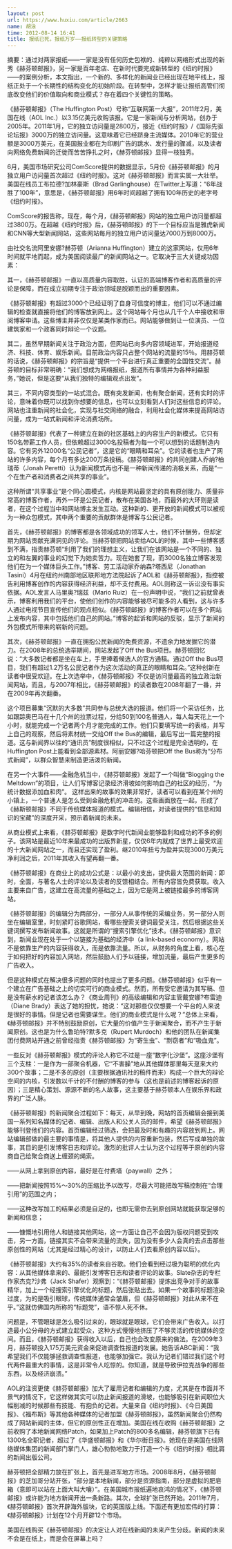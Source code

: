 ```yaml
---
layout: post
url: https://www.huxiu.com/article/2663
name: 胡泳
time: 2012-08-14 16:41
title: 报纸已死，报纸万岁——报纸转型的关键策略
---
```

摘要：通过对两家报纸——一家是没有任何历史包袱的、纯粹以网络形式出现的新秀《赫芬顿邮报》，另一家是百年老店、在新时代要完成新转型的《纽约时报》——的案例分析，本文指出，一个新的、多样化的新闻业已经出现在地平线上，报纸正处于一个长期性的结构变化的初始阶段。在转型中，怎样才能让报纸高管们彻底改变他们的价值取向和商业模式？存在着四个关键性的策略。

《赫芬顿邮报》（The Huffington Post）号称“互联网第一大报”，2011年2月，美国在线（AOL Inc.）以3.15亿美元收购该报。它是一家新闻与分析网站，创办于2005年。2011年1月，它的独立访问量是2800万，接近《纽约时报》/《国际先驱论坛报》3000万的独立访问量。这意味着它已经跻身主流媒体。2010年它的营业额是3000万美元，在美国报业都在为印刷广告的跳水、发行量的骤减，以及读者向网络免费新闻的迁徙而苦苦挣扎之时，《赫芬顿邮报》显得一枝独秀。

6月，美国市场研究公司ComScore提供的数据显示，5月份《赫芬顿邮报》的月独立用户访问量首次超过《纽约时报》。这对《赫芬顿邮报》而言实属一大壮举。美国在线员工布拉德?加林豪斯（Brad Garlinghouse）在Twitter上写道：“6年战胜了100年”，意思是，《赫芬顿邮报》用6年时间超越了拥有100年历史的老字号《纽约时报》。

ComScore的报告称，现在，每个月，《赫芬顿邮报》网站的独立用户访问量都超过3800万。在超越《纽约时报》后，《赫芬顿邮报》的下一个目标应当是雅虎新闻和CNN等大型新闻网站，这些网站每月的独立用户访问量达7000万到8000万。

由社交名流阿里安娜?赫芬顿（Arianna Huffington）建立的这家网站，仅用6年时间就平地而起，成为美国阅读最广的新闻网站之一。它取决于三大关键成功因素：

其一，《赫芬顿邮报》一直以高质量内容取胜，认证的高端博客作者和高质量的评论是保障，而在成立初期专注于政治领域是脱颖而出的重要因素。

《赫芬顿邮报》有超过3000个已经证明了自身可信度的博主，他们可以不通过编辑的检查就直接将他们的博客放到网上。这个网站每个月也从几千个人中接收和审阅博客申请。这些博主并非仅仅是某类作家而已。网站能够做到让一位演员、一位建筑家和一个政客同时辩论一个议题。

其二，虽然早期新闻关注于政治方面，但网站已向多内容领域进军，开始报道经济、科技、体育、娱乐新闻。目前政治内容只占整个网站的流量的15％。用赫芬顿的话说，《赫芬顿邮报》的宗旨是“提供一个平台进行真正重要的全国性交流”。赫芬顿的目标非常明确：“我们想成为网络报纸，报道所有事情并为各种利益服务，”她说，但是这要“从我们独特的编辑观点出发”。

其三，不同内容类型的一站式混合。既有突发新闻，也有聚合新闻，还有实时的评论，意味着你既可以找到你想要的信息，也可以立刻看到人们对这些信息的评论。网站也注重新闻的社会化，实现与社交网络的融合，利用社会化媒体来提高网站访问量，成为一站式新闻和评论消费场所。

《赫芬顿邮报》代表了一种建立在新的社区基础上的内容生产的新模式。它只有150名带薪工作人员，但依赖超过3000名投稿者为每一个可以想到的话题制造内容。它有另外12000名“公民记者”，这是它的“眼睛和耳朵”。它的读者也生产了网站的许多内容，每个月有多达200万条投稿。《赫芬顿邮报》的共同创建人乔纳?柏瑞蒂（Jonah Peretti）认为新闻模式再也不是一种新闻传递的消极关系，而是“一个在生产者和消费者之间共享的事业”。

这种所谓“共享事业”是个同心圆模式，内核是网站最坚定的具有原创能力、质量非常高的博客作者，再外一环是公民记者，散布在美国各地，而最外的大环则是读者，在这个过程当中和网站博主发生互动。这种新的、更开放的新闻模式可以被视为一种众包模式，其中两个重要的贡献群体是博客与公民记者。

首先，《赫芬顿邮报》的博客都是各领域成功的领军人士，他们不计酬劳，但却定期为网站贡献充满洞见的评论。当赫芬顿把网站卖给AOL的时候，其中一些博客感到不满，指责赫芬顿“利用了我们的理想主义，让我们在该网站是一个不同的、独立的和左翼的事业的幻觉下为她卖苦力。现在她套了现，而3000名独立博客发现他们在为一个媒体巨头工作。”博客、劳工活动家乔纳森?塔西尼（Jonathan Tasini）4月在纽约州南部地区联邦地方法院起诉了AOL和《赫芬顿邮报》，指控被告利用博客创作的内容获得经济利益，却不支付费用。AOL则称这一诉讼没有事实依据。AOL发言人马里奥?瑞兹（Mario Ruiz）在一份声明中说，“我们之前就曾表示，博客利用我们的平台，使他们创作的内容能够被尽可能多的人看到，这与许多人通过电视节目宣传他们的观点相似。《赫芬顿邮报》的博客作者可以在多个网站上发布内容，其中包括他们自己的网站。”博客的起诉和网站的反驳，显示了新闻的外包模式所带来的崭新的问题。

其次，《赫芬顿邮报》一直在拥抱公民新闻的免费资源，不遗余力地发掘它的潜力。在2008年的总统选举期间，网站发起了Off the Bus项目。赫芬顿回忆说：“大多数记者都是坐在车上，手里捧着候选人的官方通稿。通过Off the Bus项目，我们有超过1.2万名公民记者作为这次活动的真正的眼睛和耳朵。”这种创新在读者中很受欢迎。在上次选举中，《赫芬顿邮报》不仅是访问量最高的独立政治新闻网站，而且，与2007年相比，《赫芬顿邮报》的读者数在2008年翻了一番，并在2009年再次翻番。

这个项目募集“沉默的大多数”共同参与总统大选的报道。他们将一个采访任务，比如跟踪奥巴马在十几个州的拉票过程，分给50到100名普通人，每人每天花上一个小时，就能完成一个记者两个月才能完成的工作。他们只要填写统一的表格，并写上自己的观察，然后将素材统一交给Off the Bus的编辑，最后写出一篇完整的报道。这与新闻界以往的“通讯员”制度很相似，只不过这个过程是完全透明的，在Huffington Post上能看到全部源素材。阿丽安娜?哈芬顿把Off the Bus称为“分布式新闻”，以群众智慧来制造更活泼的新闻。

在另一个大事件——金融危机当中，《赫芬顿邮报》发起了一个叫做“Blogging the Meltdown”的项目，让人们写博客记录经济滑坡如何影响自己的社区的经历，“为统计数据添加血和肉”。 这样出来的故事的效果非常好，读者可以看到在某个州的小镇上，一个普通人是怎么受到金融危机的冲击的。这些画面放在一起，形成了《赫斯顿邮报》不同于传统媒体报道的模式。编辑相信，对读者提供的“信息和知识的宝藏”的深度开采，预示着新闻的未来。

从商业模式上来看，《赫芬顿邮报》是数字时代新闻业能够盈利和成功的不多的例子。该网站是最近10年来最成功的出版界新星，仅仅6年内就成了世界上最受欢迎的十大新闻网站之一，而且还实现了盈利。继2010年扭亏为盈并实现3000万美元净利润之后，2011年其收入有望再翻一番。

《赫芬顿邮报》在商业上的成功公式是：以最小的支出，提供最大范围的新闻：即时，全面，与著名人士的评论以及读者的反馈相结合。所有内容皆免费获取。收入主要来自广告，这建立在高流量的基础之上，因为它是网上被链接最多的博客网站。

《赫芬顿邮报》的编辑分为两部分，一部分人从事传统的采编业务，另一部分人则坐在编辑室里，时刻紧盯谷歌网站，看哪些搜索关键词最受关注，然后根据这些关键词撰写发布新闻故事。这就是所谓的“搜索引擎优化”技术。《赫芬顿邮报》意识到，新闻业现在处于一个以链接为基础的经济中（a link-based economy）。网站不是依靠生产的内容获得收入，而是依靠流量。所以，从财务的角度上看，核心在于如何把好的内容加入网站，然后鼓励人们予以链接，增加流量，最后产生更多的广告收入。

但是这种模式在解决很多问题的同时也提出了更多问题。《赫芬顿邮报》似乎有一个建立在广告基础之上的切实可行的商业模式。然而，所有受它邀请为其写稿、但是没有薪水的记者该怎么办？《商业周刊》的高级编辑和内容主管戴安娜?布雷迪（Diane Brady）表达了她的担忧，她说：“这对那些仅仅想要一个平台的人来说是很好的事情。但是记者也需要谋生。他们的商业模式是什么呢？”总体上来看，《赫芬顿邮报》并不特别鼓励原创，它大量的价值产生于新闻聚合，而不产生于新闻原创。这也是为什么鲁珀特?默多克（Rupert Murdoch）和他的团队在新闻集团付费网站开通之前曾经指责《赫芬顿邮报》为“寄生虫”、“剽窃者”和“吸血鬼”。

一些反对《赫芬顿邮报》模式的评论人称它不过是一座“数字化沙堡”。这座沙堡有三个支柱：一是作为一部聚合机器，它“不害臊”地从其他媒体那里每天趸来大约300个故事；二是不多的原创（主要根据通讯社的稿件而来）构成一个巨大的辩论空间的内核，引发数以千计的不付酬的博客的参与（这也是前述的博客起诉的原因）；三是精心策划、源源不断的名人故事，这主要基于赫芬顿本人在娱乐界和政界的广泛人脉。

《赫芬顿邮报》的新闻聚合过程如下：每天，从早到晚，网站的首页编辑会接到美国一系列知名媒体的记者、编辑、出版人和公关人员的邮件，希望《赫芬顿邮报》能够刊登他们的内容。首页编辑经过筛选，会把最及时和有趣的内容放到网上。网站编辑部做的最主要的事情是，将其他人提供的内容重新包装，然后写成单独的故事，其目的是引发博客日志和评论。激烈的批评人士认为这个过程等于原创的内容商自己给聚合商送上缠颈的绳索。

——从网上拿到原创内容，最好是在付费墙（paywall）之外；

——把新闻按照15%～30%的压缩比予以改写，尽最大可能把改写稿控制在“合理引用”的范围之内；

——这种改写加工的结果必须是自足的，也即无需你去到原创网站就能获取足够的新闻和信息；

——慷慨地引用他人和链接其他网站，这一方面让自己不会因为版权问题受到攻击，另一方面，链接其实不会带来流量的流失，因为没有多少人会真的去点击那些原创性的网站（尤其是经过精心的设计，以防止人们去看原创内容以后）。

《赫芬顿邮报》大约有35%的读者来自谷歌。他们会看到经过极为聪明的优化内容：从其他媒体拿来的、最能引发博客日志和读者评论的故事。Slate杂志的专栏作家杰克?沙弗（Jack Shafer）观察到：“《赫芬顿邮报》提炼出竞争对手的故事精华，加上一个经搜索引擎优化的标题，然后张贴出去。如果一个故事的标题渲染过度，为的是吸引眼球，传统媒体通常会皱眉，但《赫芬顿邮报》对此从来不在乎。”这就仿佛国内所称的“标题党”，语不惊人死不休。

问题是，不管眼球是怎么吸引过来的，眼球就是眼球，它们会带来广告收入。以打造最小公分母的方式建立起受众，这种方式慢慢地挤压了不够灵活的传统媒体的空间。而且，《赫芬顿邮报》获得收入以后，自己也会改变原来的做法。在2009年3月，赫芬顿投入175万美元资金来促进调查性报道的发展。她告诉ABC新闻：“我希望我们不仅能够拯救调查性报道，也能够加强它。我认为记者们错过我们这个时代两件最重大的事情，这是非常令人吃惊的。你知道，就是导致伊拉克战争的那些东西，以及经济崩溃。”

AOL的注资更使《赫芬顿邮报》加大了雇用记者和编辑的力度，尤其是在市面并不景气的情况下，它这样做其实可以防止新闻报道的滑坡，也能够吸引在新闻职位大幅削减的时候那些有技能、有抱负的记者。大量来自《纽约时报》、《今日美国报》、《福布斯》等其他各种媒体的记者加盟《赫芬顿邮报》，虽然新闻聚合仍然构成了网站新闻的主体，但它的原创性正在增加。美国在线在收购《赫芬顿邮报》之前收购了本地新闻网络Patch，如果加上Patch的800多名编辑，赫芬顿旗下已有1300名全职记者，超过了《华盛顿邮报》和《华尔街日报》。她现在是美国在线网络媒体集团的新闻部门掌门人，雄心勃勃地致力于打造一个与《纽约时报》相比肩的新闻出版公司。

赫芬顿把全部精力放在扩张上，首先是进军地方市场。2008年8月，《赫芬顿邮报》的芝加哥分站开张，“部分是本地新闻，部分是资源指南，部分是虚拟的肥皂箱（意即可以站在上面大叫大嚷）”。在美国城市报纸遍地哀鸿的情况下，《赫芬顿邮报》或许能为地方新闻开出一条新路。其次，全球扩张已然开始。2011年7月，《赫芬顿邮报》首次开辟海外版块，它的英国版上线。下面还有更加宏伟的打算：《赫芬顿邮报》计划在12个月开辟12个市场。

美国在线购买《赫芬顿邮报》的决定让人对在线新闻的未来产生分歧。新闻的未来不会是在纸上，而是会在屏幕上吗？

